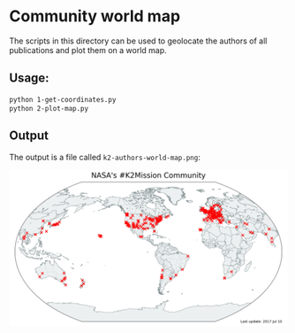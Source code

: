 # Community world map

The scripts in this directory can be used to geolocate the authors
of all publications and plot them on a world map.

## Usage:
```
python 1-get-coordinates.py
python 2-plot-map.py
```

## Output

The output is a file called `k2-authors-world-map.png`:

![](k2-authors-world-map.png)
